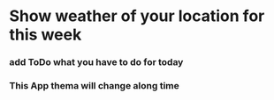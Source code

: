 # Show weather of your location for this week 
### add ToDo what you have to do for today
### This App thema will change along time
